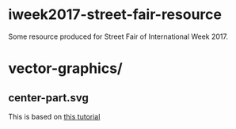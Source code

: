 # iweek2017-street-fair-resource
Some resource produced for Street Fair of International Week 2017.

# vector-graphics/
## center-part.svg
This is based on [this tutorial](https://kamonnat55.wordpress.com/2012/06/27/%E0%B8%A5%E0%B8%B2%E0%B8%A2%E0%B9%84%E0%B8%97%E0%B8%A2%E0%B9%80%E0%B8%9A%E0%B8%B7%E0%B9%89%E0%B8%AD%E0%B8%87%E0%B8%95%E0%B9%89%E0%B8%99/)

